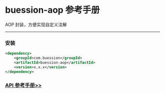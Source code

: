 # buession-aop 参考手册


AOP 封装，方便实现自定义注解


---


### 安装

```xml
<dependency>
    <groupId>com.buession</groupId>
    <artifactId>buession-aop</artifactId>
    <version>x.x.x</version>
</dependency>
```


### [API 参考手册>>](https://javadoc.io/doc/com.buession/buession-aop/3.0.0/index.html)